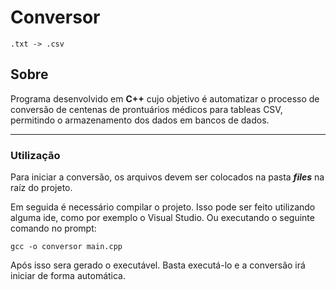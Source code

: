 # Conversor 
```
.txt -> .csv
```

## Sobre

Programa desenvolvido em <strong>C++</strong> cujo objetivo é automatizar o processo de conversão de centenas de prontuários médicos para tableas CSV, permitindo o armazenamento dos dados em bancos de dados.

---
### Utilização

Para iniciar a conversão, os arquivos devem ser colocados na pasta <strong>_files_</strong> na raíz do projeto. 

Em seguida é necessário compilar o projeto. Isso pode ser feito utilizando alguma ide, como por exemplo o Visual Studio. Ou executando o seguinte comando no prompt:

```
gcc -o conversor main.cpp
```

Após isso sera gerado o executável. Basta executá-lo e a conversão irá iniciar de forma automática.
